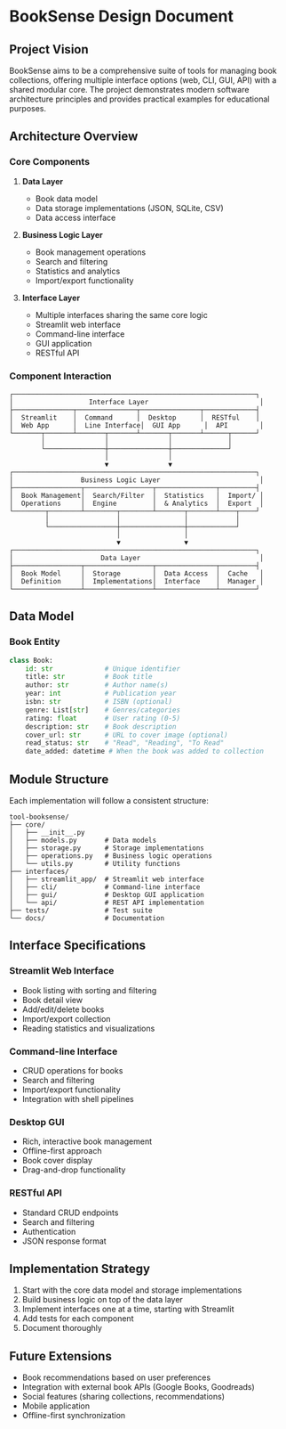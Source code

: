 # BookSense Design Document

## Project Vision

BookSense aims to be a comprehensive suite of tools for managing book collections, offering multiple interface options (web, CLI, GUI, API) with a shared modular core. The project demonstrates modern software architecture principles and provides practical examples for educational purposes.

## Architecture Overview

### Core Components

1. **Data Layer**
   - Book data model
   - Data storage implementations (JSON, SQLite, CSV)
   - Data access interface

2. **Business Logic Layer**
   - Book management operations
   - Search and filtering
   - Statistics and analytics
   - Import/export functionality

3. **Interface Layer**
   - Multiple interfaces sharing the same core logic
   - Streamlit web interface
   - Command-line interface
   - GUI application
   - RESTful API

### Component Interaction

```
┌─────────────────────────────────────────────────────────────┐
│                   Interface Layer                            │
├───────────────┬───────────────┬───────────────┬─────────────┤
│  Streamlit    │  Command      │  Desktop      │  RESTful    │
│  Web App      │  Line Interface│  GUI App      │  API        │
└───────┬───────┴───────┬───────┴───────┬───────┴──────┬──────┘
        │               │               │              │
        └───────────────┼───────────────┼──────────────┘
                        │               │
                        ▼               ▼
┌─────────────────────────────────────────────────────────────┐
│                 Business Logic Layer                         │
├─────────────────┬─────────────────┬───────────────┬─────────┤
│  Book Management│  Search/Filter  │  Statistics   │  Import/ │
│  Operations     │  Engine         │  & Analytics  │  Export  │
└────────┬────────┴────────┬────────┴───────┬───────┴────┬────┘
         │                 │                │            │
         └─────────────────┼────────────────┼────────────┘
                           │                │
                           ▼                ▼
┌─────────────────────────────────────────────────────────────┐
│                      Data Layer                              │
├─────────────────┬─────────────────┬───────────────┬─────────┤
│  Book Model     │  Storage        │  Data Access  │  Cache   │
│  Definition     │  Implementations│  Interface    │  Manager │
└─────────────────┴─────────────────┴───────────────┴─────────┘
```

## Data Model

### Book Entity

```python
class Book:
    id: str             # Unique identifier
    title: str          # Book title
    author: str         # Author name(s)
    year: int           # Publication year
    isbn: str           # ISBN (optional)
    genre: List[str]    # Genres/categories
    rating: float       # User rating (0-5)
    description: str    # Book description
    cover_url: str      # URL to cover image (optional)
    read_status: str    # "Read", "Reading", "To Read"
    date_added: datetime # When the book was added to collection
```

## Module Structure

Each implementation will follow a consistent structure:

```
tool-booksense/
├── core/
│   ├── __init__.py
│   ├── models.py       # Data models
│   ├── storage.py      # Storage implementations
│   ├── operations.py   # Business logic operations
│   └── utils.py        # Utility functions
├── interfaces/
│   ├── streamlit_app/  # Streamlit web interface
│   ├── cli/            # Command-line interface
│   ├── gui/            # Desktop GUI application
│   └── api/            # REST API implementation
├── tests/              # Test suite
└── docs/               # Documentation
```

## Interface Specifications

### Streamlit Web Interface

- Book listing with sorting and filtering
- Book detail view
- Add/edit/delete books
- Import/export collection
- Reading statistics and visualizations

### Command-line Interface

- CRUD operations for books
- Search and filtering
- Import/export functionality
- Integration with shell pipelines

### Desktop GUI

- Rich, interactive book management
- Offline-first approach
- Book cover display
- Drag-and-drop functionality

### RESTful API

- Standard CRUD endpoints
- Search and filtering
- Authentication
- JSON response format

## Implementation Strategy

1. Start with the core data model and storage implementations
2. Build business logic on top of the data layer
3. Implement interfaces one at a time, starting with Streamlit
4. Add tests for each component
5. Document thoroughly

## Future Extensions

- Book recommendations based on user preferences
- Integration with external book APIs (Google Books, Goodreads)
- Social features (sharing collections, recommendations)
- Mobile application
- Offline-first synchronization